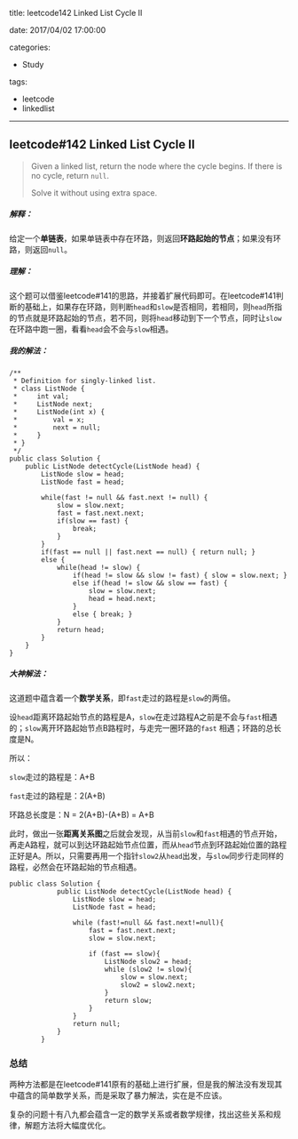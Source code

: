title: leetcode142 Linked List Cycle II

date: 2017/04/02 17:00:00

categories:

- Study

tags:

- leetcode
- linkedlist

---

## leetcode#142 Linked List Cycle II 

>Given a linked list, return the node where the cycle begins. If there is no cycle, return `null`.
>
>Solve it without using extra space.

##### 解释：

给定一个**单链表**，如果单链表中存在环路，则返回**环路起始的节点**；如果没有环路，则返回`null`。

##### 理解：

这个题可以借鉴leetcode#141的思路，并接着扩展代码即可。在leetcode#141判断的基础上，如果存在环路，则判断`head`和`slow`是否相同，若相同，则`head`所指的节点就是环路起始的节点，若不同，则将`head`移动到下一个节点，同时让`slow`在环路中跑一圈，看看`head`会不会与`slow`相遇。

##### 我的解法：

```
/**
 * Definition for singly-linked list.
 * class ListNode {
 *     int val;
 *     ListNode next;
 *     ListNode(int x) {
 *         val = x;
 *         next = null;
 *     }
 * }
 */
public class Solution {
    public ListNode detectCycle(ListNode head) {
        ListNode slow = head;
        ListNode fast = head;
        
        while(fast != null && fast.next != null) {
            slow = slow.next;
            fast = fast.next.next;
            if(slow == fast) {
                break;
            }
        }
        if(fast == null || fast.next == null) { return null; }
        else {
            while(head != slow) {
                if(head != slow && slow != fast) { slow = slow.next; }
                else if(head != slow && slow == fast) {
                    slow = slow.next;
                    head = head.next;
                }
                else { break; }
            }
            return head;
        }
    }
}
```

##### 大神解法：

这道题中蕴含着一个**数学关系**，即`fast`走过的路程是`slow`的两倍。

设`head`距离环路起始节点的路程是A，`slow`在走过路程A之前是不会与`fast`相遇的；`slow`离开环路起始节点B路程时，与走完一圈环路的`fast` 相遇；环路的总长度是N。

所以：

`slow`走过的路程是：A+B

`fast`走过的路程是：2(A+B)

环路总长度是：N = 2(A+B)-(A+B) = A+B

此时，做出一张**距离关系图**之后就会发现，从当前`slow`和`fast`相遇的节点开始，再走A路程，就可以到达环路起始节点位置，而从`head`节点到环路起始位置的路程正好是A。所以，只需要再用一个指针`slow2`从`head`出发，与`slow`同步行走同样的路程，必然会在环路起始的节点相遇。

```
public class Solution {
            public ListNode detectCycle(ListNode head) {
                ListNode slow = head;
                ListNode fast = head;

                while (fast!=null && fast.next!=null){
                    fast = fast.next.next;
                    slow = slow.next;
                    
                    if (fast == slow){
                        ListNode slow2 = head; 
                        while (slow2 != slow){
                            slow = slow.next;
                            slow2 = slow2.next;
                        }
                        return slow;
                    }
                }
                return null;
            }
        }
```

### 总结

两种方法都是在leetcode#141原有的基础上进行扩展，但是我的解法没有发现其中蕴含的简单数学关系，而是采取了暴力解法，实在是不应该。

复杂的问题十有八九都会蕴含一定的数学关系或者数学规律，找出这些关系和规律，解题方法将大幅度优化。

